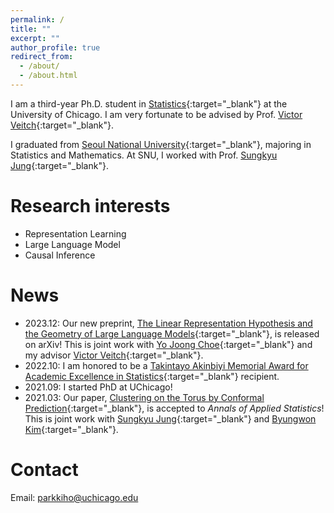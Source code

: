 ```yaml
---
permalink: /
title: ""
excerpt: ""
author_profile: true
redirect_from: 
  - /about/
  - /about.html
---
```


I am a third-year Ph.D. student in [Statistics](https://stat.uchicago.edu){:target="_blank"} at the University of Chicago. I am very fortunate to be advised by Prof. [Victor Veitch](http://victorveitch.com/){:target="_blank"}.

I graduated from [Seoul National University](https://stat.snu.ac.kr/en/){:target="_blank"}, majoring in Statistics and Mathematics. At SNU, I worked with Prof. [Sungkyu Jung](http://jung.snu.ac.kr){:target="_blank"}.

Research interests
======
* Representation Learning
* Large Language Model
* Causal Inference

News
=====
* 2023.12: Our new preprint, [The Linear Representation Hypothesis and the Geometry of Large Language Models](https://arxiv.org/abs/2311.03658){:target="_blank"}, is released on arXiv! This is joint work with [Yo Joong Choe](https://yjchoe.github.io/){:target="_blank"} and my advisor [Victor Veitch](http://victorveitch.com/){:target="_blank"}.
* 2022.10: I am honored to be a [Takintayo Akinbiyi Memorial Award for Academic Excellence in Statistics](https://stat.uchicago.edu/about/akinbiyi-fund/){:target="_blank"} recipient.
* 2021.09: I started PhD at UChicago!
* 2021.03: Our paper, [Clustering on the Torus by Conformal Prediction](https://projecteuclid.org/journals/annals-of-applied-statistics/volume-15/issue-4/Clustering-on-the-torus-by-conformal-prediction/10.1214/21-AOAS1459.short){:target="_blank"}, is accepted to *Annals of Applied Statistics*! This is joint work with [Sungkyu Jung](http://jung.snu.ac.kr/){:target="_blank"} and [Byungwon Kim](https://sites.google.com/view/ns208/home){:target="_blank"}.

Contact
=====
Email: <parkkiho@uchicago.edu>
